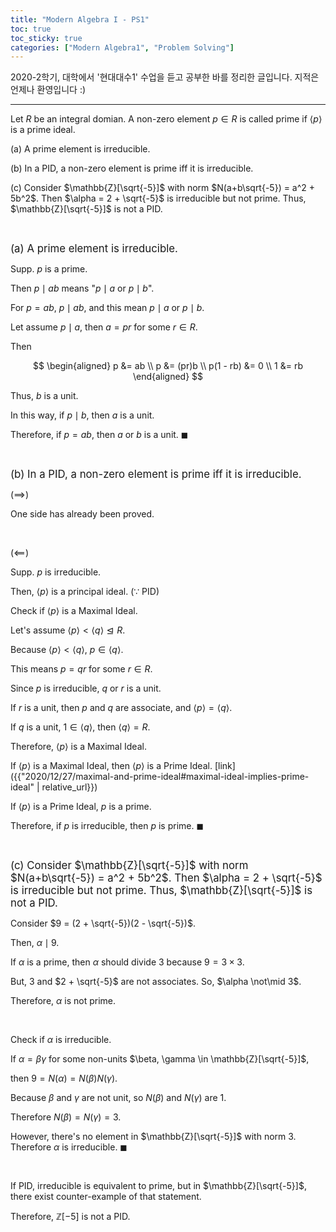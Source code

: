 ```yaml
---
title: "Modern Algebra I - PS1"
toc: true
toc_sticky: true
categories: ["Modern Algebra1", "Problem Solving"]
---
```



2020-2학기, 대학에서 '현대대수1' 수업을 듣고 공부한 바를 정리한 글입니다. 지적은 언제나 환영입니다 :)

<hr>

<div class="notice" markdown="1">

Let $R$ be an integral domian. A non-zero element $p \in R$ is called prime if $\left< p \right>$ is a prime ideal.

(a) A prime element is irreducible.

(b) In a PID, a non-zero element is prime iff it is irreducible.

(c) Consider $\mathbb{Z}[\sqrt{-5}]$ with norm $N(a+b\sqrt{-5}) = a^2 + 5b^2$. Then $\alpha = 2 + \sqrt{-5}$ is irreducible but not prime. Thus, $\mathbb{Z}[\sqrt{-5}]$ is not a PID.

</div>

<br>

<big>(a) A prime element is irreducible.</big>

<div class="math-statement" markdown="1">

Supp. $p$ is a prime.

Then $p \mid ab$ means "$p \mid a$ or $p \mid b$".

For $p = ab$, $p \mid ab$, and this mean $p \mid a$ or $p \mid b$.

Let assume $p \mid a$, then $a = pr$ for some $r \in R$.

Then

$$
\begin{aligned}
    p &= ab \\
    p &= (pr)b \\
    p(1 - rb) &= 0 \\
    1 &= rb
\end{aligned}
$$

Thus, $b$ is a unit.

In this way, if $p \mid b$, then $a$ is a unit.

Therefore, if $p = ab$, then $a$ or $b$ is a unit. $\blacksquare$

</div>

<br>

<big>(b) In a PID, a non-zero element is prime iff it is irreducible.</big>

<div class="math-statement" markdown="1">

($\implies$)

One side has already been proved.

<br>

($\impliedby$)

Supp. $p$ is irreducible.

Then, $\left< p \right>$ is a principal ideal. ($\because$ PID)

Check if $\left< p \right>$ is a Maximal Ideal.

Let's assume $\left< p \right> < \left< q \right> \trianglelefteq R$.

Because $\left< p \right> < \left< q \right>$, $p \in \left< q \right>$.

This means $p = qr$ for some $r \in R$.

Since $p$ is irreducible, $q$ or $r$ is a unit.

If $r$ is a unit, then $p$ and $q$ are associate, and $\left< p \right> = \left< q \right>$.

If $q$ is a unit, $1 \in \left< q \right>$, then $\left< q \right> = R$.

Therefore, $\left< p \right>$ is a Maximal Ideal.

If $\left< p \right>$ is a Maximal Ideal, then $\left< p \right>$ is a Prime Ideal. [link]({{"2020/12/27/maximal-and-prime-ideal#maximal-ideal-implies-prime-ideal" | relative_url}})

If $\left< p \right>$ is a Prime Ideal, $p$ is a prime.

Therefore, if $p$ is irreducible, then $p$ is prime. $\blacksquare$

</div>

<br>

<big>(c) Consider $\mathbb{Z}[\sqrt{-5}]$ with norm $N(a+b\sqrt{-5}) = a^2 + 5b^2$. Then $\alpha = 2 + \sqrt{-5}$ is irreducible but not prime. Thus, $\mathbb{Z}[\sqrt{-5}]$ is not a PID.</big>

<div class="math-statement" markdown="1">

Consider $9 = (2 + \sqrt{-5})(2 - \sqrt{-5})$.

Then, $\alpha \mid 9$.

If $\alpha$ is a prime, then $\alpha$ should divide $3$ because $9 = 3 \times 3$.

But, $3$ and $2 + \sqrt{-5}$ are not associates. So, $\alpha \not\mid 3$.

Therefore, $\alpha$ is not prime.

<br>

Check if $\alpha$ is irreducible.

If $\alpha = \beta \gamma$ for some non-units $\beta, \gamma \in \mathbb{Z}[\sqrt{-5}]$,

then $9 = N(\alpha) = N(\beta)N(\gamma)$.

Because $\beta$ and $\gamma$ are not unit, so $N(\beta)$ and $N(\gamma)$ are 1.

Therefore $N(\beta) = N(\gamma) = 3$.

However, there's no element in $\mathbb{Z}[\sqrt{-5}]$ with norm 3. Therefore $\alpha$ is irreducible. $\blacksquare$

<br>

If PID, irreducible is equivalent to prime, but in $\mathbb{Z}[\sqrt{-5}]$, there exist counter-example of that statement.

Therefore, $\mathbb{Z}[-5]$ is not a PID.

</div>
